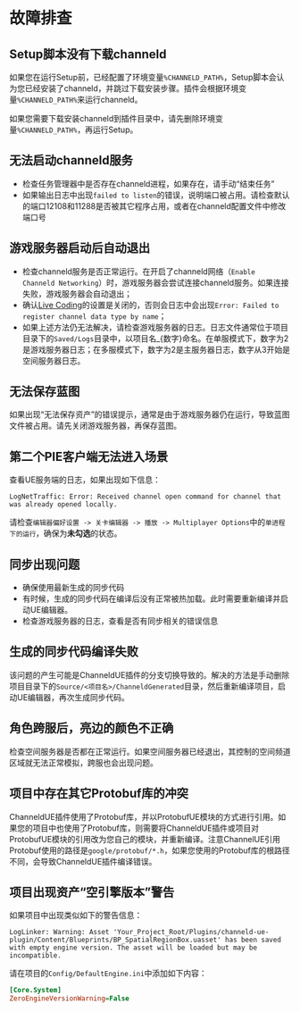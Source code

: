 # 故障排查
## Setup脚本没有下载channeld
如果您在运行Setup前，已经配置了环境变量`%CHANNELD_PATH%`，Setup脚本会认为您已经安装了channeld，并跳过下载安装步骤。插件会根据环境变量`%CHANNELD_PATH%`来运行channeld。

如果您需要下载安装channeld到插件目录中，请先删除环境变量`%CHANNELD_PATH%`，再运行Setup。

## 无法启动channeld服务
- 检查任务管理器中是否存在channeld进程，如果存在，请手动“结束任务”
- 如果输出日志中出现`failed to listen`的错误，说明端口被占用。请检查默认的端口12108和11288是否被其它程序占用，或者在channeld配置文件中修改端口号

## 游戏服务器启动后自动退出
- 检查channeld服务是否正常运行。在开启了channeld网络（`Enable Channeld Networking`）时，游戏服务器会尝试连接channeld服务。如果连接失败，游戏服务器会自动退出；
- 确认[Live Coding](https://docs.unrealengine.com/5.0/en-US/using-live-coding-to-recompile-unreal-engine-applications-at-runtime/)的设置是关闭的，否则会日志中会出现`Error: Failed to register channel data type by name`；
- 如果上述方法仍无法解决，请检查游戏服务器的日志。日志文件通常位于项目目录下的`Saved/Logs`目录中，以项目名_{数字}命名。在单服模式下，数字为2是游戏服务器日志；在多服模式下，数字为2是主服务器日志，数字从3开始是空间服务器日志。

## 无法保存蓝图
如果出现“无法保存资产”的错误提示，通常是由于游戏服务器仍在运行，导致蓝图文件被占用。请先关闭游戏服务器，再保存蓝图。

## 第二个PIE客户端无法进入场景
查看UE服务端的日志，如果出现如下信息：
```log
LogNetTraffic: Error: Received channel open command for channel that was already opened locally.
```
请检查`编辑器偏好设置 -> 关卡编辑器 -> 播放 -> Multiplayer Options`中的`单进程下的运行`，确保为**未勾选**的状态。

## 同步出现问题
- 确保使用最新生成的同步代码
- 有时候，生成的同步代码在编译后没有正常被热加载。此时需要重新编译并启动UE编辑器。
- 检查游戏服务器的日志，查看是否有同步相关的错误信息

## 生成的同步代码编译失败
该问题的产生可能是ChanneldUE插件的分支切换导致的。解决的方法是手动删除项目目录下的`Source/<项目名>/ChanneldGenerated`目录，然后重新编译项目，启动UE编辑器，再次生成同步代码。

## 角色跨服后，亮边的颜色不正确
检查空间服务器是否都在正常运行。如果空间服务器已经退出，其控制的空间频道区域就无法正常模拟，跨服也会出现问题。

## 项目中存在其它Protobuf库的冲突
ChanneldUE插件使用了Protobuf库，并以ProtobufUE模块的方式进行引用。如果您的项目中也使用了Protobuf库，则需要将ChanneldUE插件或项目对ProtobufUE模块的引用改为您自己的模块，并重新编译。注意ChannelUE引用Protobuf使用的路径是`google/protobuf/*.h`，如果您使用的Protobuf库的根路径不同，会导致ChanneldUE插件编译错误。

## 项目出现资产“空引擎版本”警告
如果项目中出现类似如下的警告信息：
```log
LogLinker: Warning: Asset 'Your_Project_Root/Plugins/channeld-ue-plugin/Content/Blueprints/BP_SpatialRegionBox.uasset' has been saved with empty engine version. The asset will be loaded but may be incompatible.
```
请在项目的`Config/DefaultEngine.ini`中添加如下内容：
```ini
[Core.System]
ZeroEngineVersionWarning=False
```